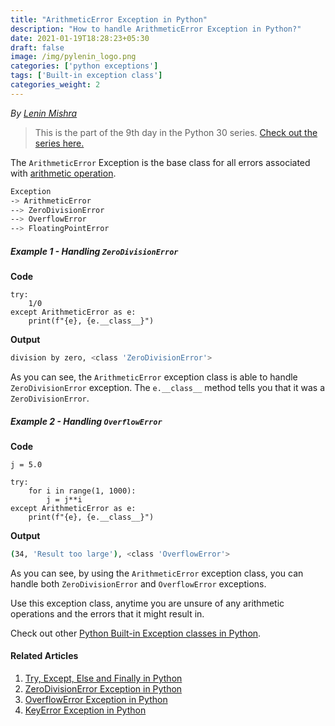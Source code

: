 ```yaml
---
title: "ArithmeticError Exception in Python"
description: "How to handle ArithmeticError Exception in Python?"
date: 2021-01-19T18:28:23+05:30
draft: false
image: /img/pylenin_logo.png
categories: ['python exceptions']
tags: ['Built-in exception class']
categories_weight: 2
---
```

<div class="sharethis-inline-follow-buttons"></div>

*By [Lenin Mishra](https://www.pylenin.com/authors/#lenin-mishra)*

> This is the part of the 9th day in the Python 30 series. [Check out the series here.](https://www.youtube.com/playlist?list=PLqEbL1vopgvuI-3wzwHqftEkH3AILozS5)

The `ArithmeticError` Exception is the base class for all errors associated with [arithmetic operation](https://www.pylenin.com/blogs/python-arithmetic-operators/).

```bash
Exception
-> ArithmeticError
--> ZeroDivisionError
--> OverflowError
--> FloatingPointError
```

##### Example 1 - Handling `ZeroDivisionError`

**Code**

```python3
try:
    1/0
except ArithmeticError as e:
    print(f"{e}, {e.__class__}")
```

**Output**

```bash
division by zero, <class 'ZeroDivisionError'>
```

As you can see, the `ArithmeticError` exception class is able to handle `ZeroDivisionError` exception. The `e.__class__` method tells you that it was a `ZeroDivisionError`.

##### Example 2 - Handling `OverflowError`

**Code**

```python3
j = 5.0

try:
    for i in range(1, 1000):
        j = j**i
except ArithmeticError as e:
    print(f"{e}, {e.__class__}")
```

**Output**

```bash
(34, 'Result too large'), <class 'OverflowError'>
```

As you can see, by using the `ArithmeticError` exception class, you can handle both `ZeroDivisionError` and `OverflowError` exceptions.

Use this exception class, anytime you are unsure of any arithmetic operations and the errors that it might result in.

Check out other [Python Built-in Exception classes in Python](https://www.pylenin.com/tags/built-in-exception-class/).

#### Related Articles

1. [Try, Except, Else and Finally in Python](https://www.pylenin.com/blogs/python-try-except-else-finally/)
2. [ZeroDivisionError Exception in Python](https://www.pylenin.com/blogs/zero-division-error-python/)
3. [OverflowError Exception in Python](https://www.pylenin.com/blogs/overflow-error-python/)   
4. [KeyError Exception in Python](https://www.pylenin.com/blogs/key-error-python/)